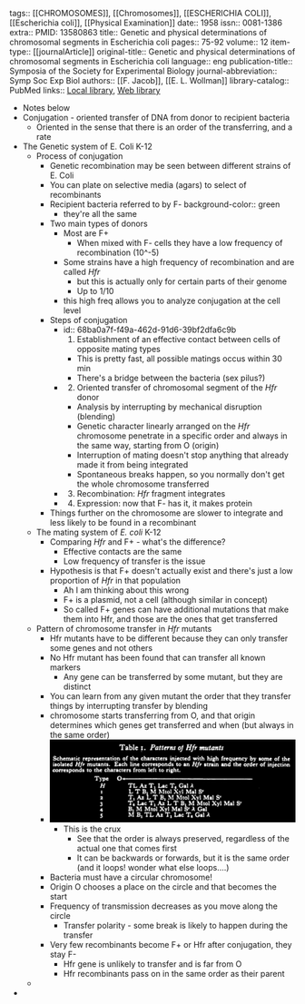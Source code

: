 tags:: [[CHROMOSOMES]], [[Chromosomes]], [[ESCHERICHIA COLI]], [[Escherichia coli]], [[Physical Examination]]
date:: 1958
issn:: 0081-1386
extra:: PMID: 13580863
title:: Genetic and physical determinations of chromosomal segments in Escherichia coli
pages:: 75-92
volume:: 12
item-type:: [[journalArticle]]
original-title:: Genetic and physical determinations of chromosomal segments in Escherichia coli
language:: eng
publication-title:: Symposia of the Society for Experimental Biology
journal-abbreviation:: Symp Soc Exp Biol
authors:: [[F. Jacob]], [[E. L. Wollman]]
library-catalog:: PubMed
links:: [Local library](zotero://select/library/items/K88TJKRM), [Web library](https://www.zotero.org/users/6106196/items/K88TJKRM)

- Notes below
- Conjugation - oriented transfer of DNA from donor to recipient bacteria
	- Oriented in the sense that there is an order of the transferring, and a rate
- The Genetic system of E. Coli K-12
	- Process of conjugation
		- Genetic recombination may be seen between different strains of E. Coli
		- You can plate on selective media (agars) to select of recombinants
		- Recipient bacteria referred to by F-
		  background-color:: green
			- they're all the same
		- Two main types of donors
			- Most are F+
				- When mixed with F- cells they have a low frequency of recombination (10^-5)
			- Some strains have a high frequency of recombination and are called *Hfr*
				- but this is actually only for certain parts of their genome
				- Up to 1/10
			- this high freq allows you to analyze conjugation at the cell level
		- Steps of conjugation
			- id:: 68ba0a7f-f49a-462d-91d6-39bf2dfa6c9b
			  1. Establishment of an effective contact between cells of opposite mating types
				- This is pretty fast, all possible matings occus within 30 min
				- There's a bridge between the bacteria (sex pilus?)
			- 2. Oriented transfer of chromosomal segment of the *Hfr* donor
				- Analysis by interrupting by mechanical disruption (blending)
				- Genetic character linearly arranged on the *Hfr* chromosome penetrate in a specific order and always in the same way, starting from O (origin)
				- Interruption of mating doesn't stop anything that already made it from being integrated
				- Spontaneous breaks happen, so you normally don't get the whole chromosome transferred
			- 3. Recombination: *Hfr* fragment integrates
			- 4. Expression: now that F- has it, it makes protein
		- Things further on the chromosome are slower to integrate and less likely to be found in a recombinant
	- The mating system of *E. coli* K-12
		- Comparing *Hfr* and F+ - what's the difference?
			- Effective contacts are the same
			- Low frequency of transfer is the issue
		- Hypothesis is that F+ doesn't actually exist and there's just a low proportion of *Hfr* in that population
			- Ah I am thinking about this wrong
			- F+ is a plasmid, not a cell (although similar in concept)
			- So called F+ genes can have additional mutations that make them into Hfr, and those are the ones that get transferred
	- Pattern of chromosome transfer in *Hfr* mutants
		- Hfr mutants have to be different because they can only transfer some genes and not others
		- No Hfr mutant has been found that can transfer all known markers
			- Any gene can be transferred by some mutant, but they are distinct
		- You can learn from any given mutant the order that they transfer things by interrupting transfer by blending
		- chromosome starts transferring from O, and that origin determines which genes get transferred and when (but always in the same order)
		- ![image.png](../assets/image_1757024181716_0.png)
			- This is the crux
				- See that the order is always preserved, regardless of the actual one that comes first
				- It can be backwards or forwards, but it is the same order (and it loops! wonder what else loops....)
		- Bacteria must have a circular chromosome!
		- Origin O chooses a place on the circle and that becomes the start
		- Frequency of transmission decreases as you move along the circle
			- Transfer polarity - some break is likely to happen during the transfer
		- Very few recombinants become F+ or Hfr after conjugation, they stay F-
			- Hfr gene is unlikely to transfer and is far from O
			- Hfr recombinants pass on in the same order as their parent
	-
-